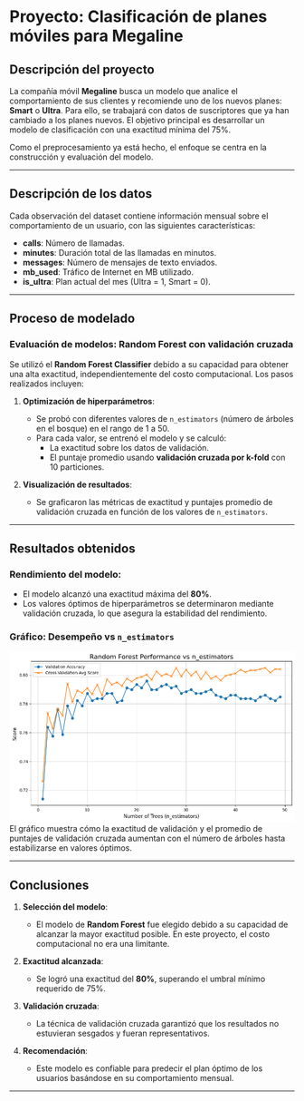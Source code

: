 # Proyecto: Clasificación de planes móviles para Megaline

## Descripción del proyecto
La compañía móvil **Megaline** busca un modelo que analice el comportamiento de sus clientes y recomiende uno de los nuevos planes: **Smart** o **Ultra**. Para ello, se trabajará con datos de suscriptores que ya han cambiado a los planes nuevos. El objetivo principal es desarrollar un modelo de clasificación con una exactitud mínima del 75%.

Como el preprocesamiento ya está hecho, el enfoque se centra en la construcción y evaluación del modelo.

---

## Descripción de los datos
Cada observación del dataset contiene información mensual sobre el comportamiento de un usuario, con las siguientes características:

- **calls**: Número de llamadas.
- **minutes**: Duración total de las llamadas en minutos.
- **messages**: Número de mensajes de texto enviados.
- **mb_used**: Tráfico de Internet en MB utilizado.
- **is_ultra**: Plan actual del mes (Ultra = 1, Smart = 0).

---

## Proceso de modelado
### Evaluación de modelos: Random Forest con validación cruzada

Se utilizó el **Random Forest Classifier** debido a su capacidad para obtener una alta exactitud, independientemente del costo computacional. Los pasos realizados incluyen:

1. **Optimización de hiperparámetros**:
   - Se probó con diferentes valores de `n_estimators` (número de árboles en el bosque) en el rango de 1 a 50.
   - Para cada valor, se entrenó el modelo y se calculó:
     - La exactitud sobre los datos de validación.
     - El puntaje promedio usando **validación cruzada por k-fold** con 10 particiones.

2. **Visualización de resultados**:
   - Se graficaron las métricas de exactitud y puntajes promedio de validación cruzada en función de los valores de `n_estimators`.

---

## Resultados obtenidos

### Rendimiento del modelo:
- El modelo alcanzó una exactitud máxima del **80%**.
- Los valores óptimos de hiperparámetros se determinaron mediante validación cruzada, lo que asegura la estabilidad del rendimiento.

### Gráfico: Desempeño vs `n_estimators`
![Rendimiento Random Forest](https://github.com/DSRoCCO/clasificacion_planes_moviles_TPT/blob/main/attachment.png)  
El gráfico muestra cómo la exactitud de validación y el promedio de puntajes de validación cruzada aumentan con el número de árboles hasta estabilizarse en valores óptimos.

---

## Conclusiones

1. **Selección del modelo**:
   - El modelo de **Random Forest** fue elegido debido a su capacidad de alcanzar la mayor exactitud posible. En este proyecto, el costo computacional no era una limitante.

2. **Exactitud alcanzada**:
   - Se logró una exactitud del **80%**, superando el umbral mínimo requerido de 75%.

3. **Validación cruzada**:
   - La técnica de validación cruzada garantizó que los resultados no estuvieran sesgados y fueran representativos.

4. **Recomendación**:
   - Este modelo es confiable para predecir el plan óptimo de los usuarios basándose en su comportamiento mensual.

---
